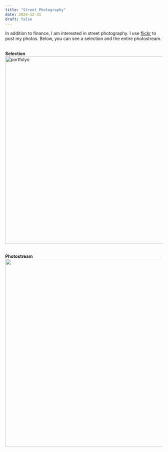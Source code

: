 ```yaml
---
title: "Street Photography"
date: 2024-12-31
draft: false
---
```


In addition to finance, I am interested in street photography. I use 
<a href="[url](https://www.flickr.com/photos/gzkbs/)">flickr</a> to post my photos. Below, you can see a selection and the entire photostream.

<br>**Selection**<br>
<a data-flickr-embed="true" href="https://www.flickr.com/photos/gzkbs/albums/72157630836200868" title="portfolyo">
    <img src="https://live.staticflickr.com/7049/7005308040_11e208f670_c.jpg" width="800" height="600" alt="portfolyo"/>
</a>
<script async src="//embedr.flickr.com/assets/client-code.js" charset="utf-8"></script>
<br>**Photostream**<br>
<a data-flickr-embed="true" href="https://www.flickr.com/photos/62552915@N00" title="">
    <img src="https://live.staticflickr.com/708/22167675534_4a30209910_c.jpg" width="800" height="600" alt=""/>
</a>
<script async src="//embedr.flickr.com/assets/client-code.js" charset="utf-8"></script>
